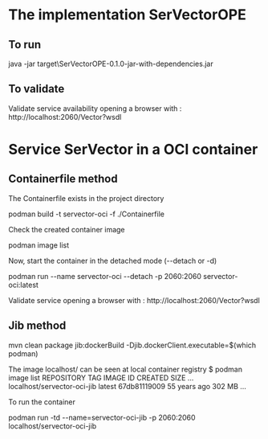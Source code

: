 # The implementation SerVectorOPE

## To run
java -jar target\SerVectorOPE-0.1.0-jar-with-dependencies.jar

## To validate
Validate service availability opening a browser with : http://localhost:2060/Vector?wsdl


# Service SerVector in a OCI container

## Containerfile method

The Containerfile exists in the project directory

podman build  -t servector-oci -f ./Containerfile

Check the created container image

podman image list

Now, start the container in the detached mode (--detach or -d)

podman run --name servector-oci --detach -p 2060:2060 servector-oci:latest


Validate service opening a browser with : http://localhost:2060/Vector?wsdl


## Jib method

mvn clean package jib:dockerBuild -Djib.dockerClient.executable=$(which podman)

The image localhost/ can be seen at local container registry
$ podman image list
REPOSITORY                         TAG           IMAGE ID      CREATED       SIZE
...
localhost/servector-oci-jib        latest        67db81119009  55 years ago  302 MB
...

To run the container

podman run -td --name=servector-oci-jib -p 2060:2060 localhost/servector-oci-jib

